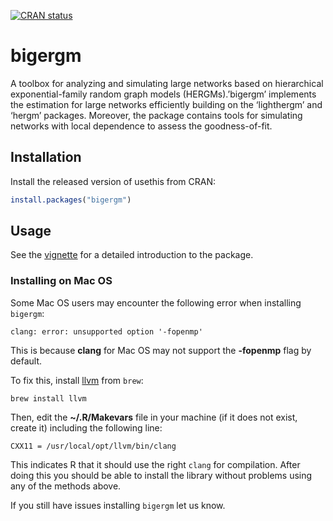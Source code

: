 
<!-- README.md is generated from README.Rmd. Please edit that file -->

<!-- badges: start -->

[![CRAN
status](https://www.r-pkg.org/badges/version/bigergm)](https://CRAN.R-project.org/package=bigergm)
<!-- badges: end -->

# bigergm </a>

A toolbox for analyzing and simulating large networks based on
hierarchical exponential-family random graph models (HERGMs).’bigergm’
implements the estimation for large networks efficiently building on the
‘lighthergm’ and ‘hergm’ packages. Moreover, the package contains tools
for simulating networks with local dependence to assess the
goodness-of-fit.

## Installation

Install the released version of usethis from CRAN:

``` r
install.packages("bigergm")
```

## Usage

See the [vignette](articles/bigergm.html) for a detailed introduction to
the package.

### Installing on Mac OS

Some Mac OS users may encounter the following error when installing
`bigergm`:

    clang: error: unsupported option '-fopenmp'

This is because **clang** for Mac OS may not support the **-fopenmp**
flag by default.

To fix this, install [llvm](https://formulae.brew.sh/formula/llvm) from
`brew`:

    brew install llvm

Then, edit the **~/.R/Makevars** file in your machine (if it does not
exist, create it) including the following line:

    CXX11 = /usr/local/opt/llvm/bin/clang

This indicates R that it should use the right `clang` for compilation.
After doing this you should be able to install the library without
problems using any of the methods above.

If you still have issues installing `bigergm` let us know.
